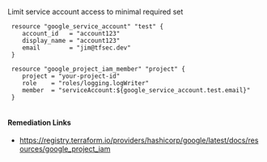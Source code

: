 
Limit service account access to minimal required set

```hcl
 resource "google_service_account" "test" {
 	account_id   = "account123"
 	display_name = "account123"
    email        = "jim@tfsec.dev"
 }
 
 resource "google_project_iam_member" "project" {
 	project = "your-project-id"
 	role    = "roles/logging.logWriter"
 	member  = "serviceAccount:${google_service_account.test.email}"
 }
 			
```

#### Remediation Links
 - https://registry.terraform.io/providers/hashicorp/google/latest/docs/resources/google_project_iam

